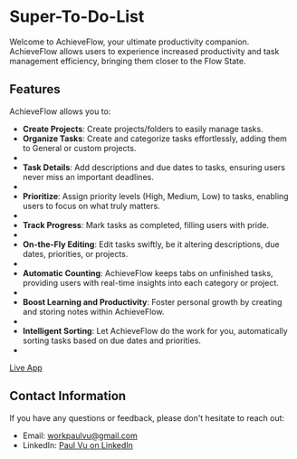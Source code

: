 # Super-To-Do-List

Welcome to AchieveFlow, your ultimate productivity companion. AchieveFlow allows users to experience increased productivity and task management efficiency, bringing them closer to the Flow State.

## Features

AchieveFlow allows you to:

- **Create Projects**: Create projects/folders to easily manage tasks.
- **Organize Tasks**: Create and categorize tasks effortlessly, adding them to General or custom projects.
- 
- **Task Details**: Add descriptions and due dates to tasks, ensuring users never miss an important deadlines.
- 
- **Prioritize**: Assign priority levels (High, Medium, Low) to tasks, enabling users to focus on what truly matters.
- 
- **Track Progress**: Mark tasks as completed, filling users with pride.
- 
- **On-the-Fly Editing**: Edit tasks swiftly, be it altering descriptions, due dates, priorities, or projects.
- 
- **Automatic Counting**: AchieveFlow keeps tabs on unfinished tasks, providing users with real-time insights into each category or project.
- 
- **Boost Learning and Productivity**: Foster personal growth by creating and storing notes within AchieveFlow.
- 
- **Intelligent Sorting**: Let AchieveFlow do the work for you, automatically sorting tasks based on due dates and priorities.
- 
  
[Live App](https://paulvu2023.github.io/AchieveFlow-Productivity-App/)

## Contact Information

If you have any questions or feedback, please don't hesitate to reach out:

- Email: [workpaulvu@gmail.com](mailto:workpaulvu@gmail.com)
- LinkedIn: [Paul Vu on LinkedIn](https://www.linkedin.com/in/paul-vu-business)
